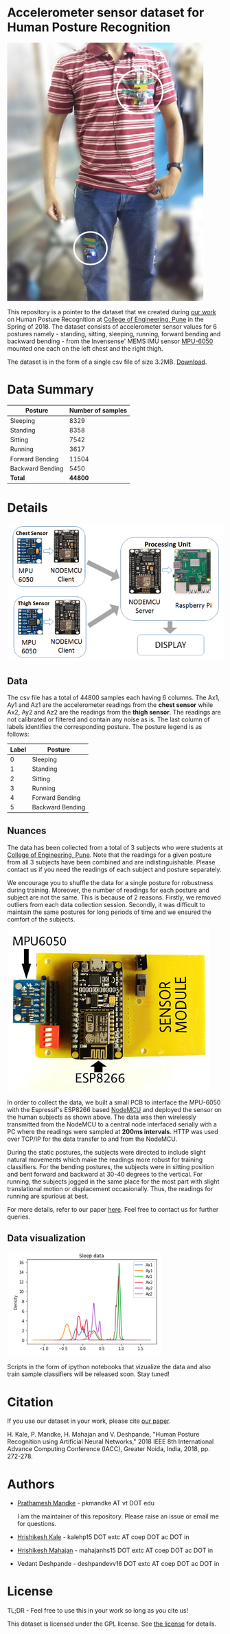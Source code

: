 # Accelerometer sensor dataset for Human Posture Recognition

<img src="https://github.com/pkmandke/Human-Posture-Dataset/blob/master/img/sample_pose.png" alt="https://github.com/pkmandke/Human-Posture-Dataset/blob/master/img/sample_pose.png"></img>


This repository is a pointer to the dataset that we created during [our work](https://ieeexplore.ieee.org/document/8692143) on Human Posture Recognition at [College of Engineering, Pune](http://www.coep.org.in/) in the Spring of 2018. The dataset consists of accelerometer sensor values for 6 postures namely - standing, sitting, sleeping, running, forward bending and backward bending - from the Invensense' MEMS IMU sensor [MPU-6050](https://www.invensense.com/products/motion-tracking/6-axis/mpu-6050/) mounted one each on the left chest and the right thigh.

The dataset is in the form of a single csv file of size 3.2MB. [Download](https://drive.google.com/open?id=1GtNRi9CgHOlGpsa-Dlp6uzAqXUVdEh54).

# Data Summary

| Posture | Number of samples |
|---|---|
| Sleeping | 8329 |
| Standing | 8358 |
| Sitting | 7542 |
| Running | 3617 |
| Forward Bending | 11504 |
| Backward Bending | 5450 |
| **Total** | **44800**  |

# Details

<img src="https://github.com/pkmandke/Human-Posture-Dataset/blob/master/img/b_diag.png" alt="https://github.com/pkmandke/Human-Posture-Dataset/blob/master/img/b_diag.png"/>

## Data

The csv file has a total of 44800 samples each having 6 columns. The Ax1, Ay1 and Az1 are the accelerometer readings from the **chest sensor** while Ax2, Ay2 and Az2 are the readings from the **thigh sensor**. The readings are not calibrated or filtered and contain any noise as is. The last column of labels identifies the corresponding posture. The posture legend is as follows:

| Label | Posture |
|---|---|
|0| Sleeping |
| 1| Standing |
| 2 | Sitting |
| 3| Running |
| 4| Forward Bending |
| 5| Backward Bending|

## Nuances


The data has been collected from a total of 3 subjects who were students at [College of Engineering, Pune](http://www.coep.org.in/). Note that the readings for a given posture from all 3 subjects have been combined and are indistinguishable. Please contact us if you need the readings of each subject and posture separately.

We encourage you to shuffle the data for a single posture for robustness during training. Moreover, the number of readings for each posture and subject are not the same. This is because of 2 reasons. Firstly, we removed outliers from each data collection session. Secondly, it was difficult to maintain the same postures for long periods of time and we ensured the comfort of the subjects.

<img src="https://github.com/pkmandke/Human-Posture-Dataset/blob/master/img/sensor_node.png" alt="https://github.com/pkmandke/Human-Posture-Dataset/blob/master/img/sensor_node.png"></img>

In order to collect the data, we built a small PCB to interface the MPU-6050 with the Espressif's ESP8266 based [NodeMCU](https://www.nodemcu.com/index_en.html) and deployed the sensor on the human subjects as shown above. The data was then wirelessly transmitted from the NodeMCU to a central node interfaced serially with a PC where the readings were sampled at **200ms intervals**. HTTP was used over TCP/IP for the data transfer to and from the NodeMCU.

During the static postures, the subjects were directed to include slight natural movements which make the readings more robust for training classifiers. For the bending postures, the subjects were in sitting position and bent forward and backward at 30-40 degrees to the vertical. For running, the subjects jogged in the same place for the most part with slight translational motion or displacement occasionally. Thus, the readings for running are spurious at best.

For more details, refer to our paper [here](https://ieeexplore.ieee.org/document/8692143). Feel free to contact us for further queries.

## Data visualization

<img src="https://github.com/pkmandke/Human-Posture-Dataset/blob/master/img/sleephist.png" alt="https://github.com/pkmandke/Human-Posture-Dataset/blob/master/img/sleephist.png"></img>

Scripts in the form of ipython notebooks that vizualize the data and also train sample classifiers will be released soon. Stay tuned!

# Citation

If you use our dataset in your work, please cite [our paper](https://ieeexplore.ieee.org/document/8692143).

H. Kale, P. Mandke, H. Mahajan and V. Deshpande, "Human Posture Recognition using Artificial Neural Networks," 2018 IEEE 8th International Advance Computing Conference (IACC), Greater Noida, India, 2018, pp. 272-278.

# Authors

* [Prathamesh Mandke](https://www.linkedin.com/in/prathamesh-mandke-866866168/) - pkmandke AT vt DOT edu

  I am the maintainer of this repository. Please raise an issue or email me for questions.

* [Hrishikesh Kale](https://www.linkedin.com/in/hrishikesh-kale-02b338140/) - kalehp15 DOT extc AT coep DOT ac DOT in
* [Hrishikesh Mahajan](https://www.linkedin.com/in/hrishikeshmahajan3/) - mahajanhs15 DOT extc AT coep DOT ac DOT in
* Vedant Deshpande - deshpandevv16 DOT extc AT coep DOT ac DOT in

# License

TL;DR - Feel free to use this in your work so long as you cite us!

This dataset is licensed under the GPL license. See [the license](https://github.com/pkmandke/Human-Posture-Dataset/blob/master/LICENSE.md) for details.
